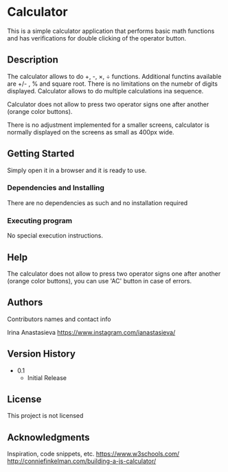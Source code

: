 # Calculator

This is a simple calculator application that performs basic math functions and has verifications for double clicking of the operator button.

## Description

The calculator allows to do +, -, ×, ÷ functions.
Additional functins available are +/- , %  and square root.
There is no limitations on the numebr of digits displayed.
Calculator allows to do multiple calculations ina sequence.

Calculator does not allow to press two operator signs one after another (orange color buttons).

There is no adjustment implemented for a smaller screens, calculator is normally displayed on the screens as small as 400px wide.

## Getting Started
Simply open it in a browser and it is ready to use.

### Dependencies and Installing

There are no dependencies as such and no installation required


### Executing program

No special execution instructions.

## Help

The calculator does not allow to press two operator signs one after another (orange color buttons), you can use 'AC' button in case of errors.

## Authors

Contributors names and contact info

Irina Anastasieva
https://www.instagram.com/ianastasieva/

## Version History

* 0.1
    * Initial Release

## License

This project is not licensed

## Acknowledgments

Inspiration, code snippets, etc.
https://www.w3schools.com/
http://conniefinkelman.com/building-a-js-calculator/ 